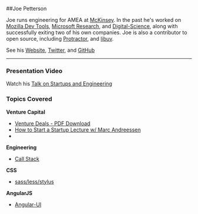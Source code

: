 ##Joe Petterson

Joe runs engineering for AMEA at [McKinsey](http://www.mckinsey.com/). In the past he's worked on [Mozilla Dev Tools](https://developer.mozilla.org/en/docs/Tools), [Microsoft Research](http://research.microsoft.com/en-us/about/), and [ Digital-Science](http://www.digital-science.com/), along with successfully exiting two of his own companies. Joe is also a contributor to open source, including [Protractor](http://angular.github.io/protractor/#/), and [libuv](http://nikhilm.github.io/uvbook/basics.html).

See his [Website](https://joe8bit.com/), [Twitter](https://twitter.com/Joe8Bit), and [GitHub](https://github.com/Joe8Bit)

---

### Presentation Video

Watch his [Talk on Startups and Engineering](https://www.youtube.com/watch?v=K0woOED9n10)

### Topics Covered

**Venture Capital**

- [Venture Deals - PDF Download](http://howentrepreneur.com/download-venture-deals-by-brad-feld-jason-pdf-ebook/)
- [How to Start a Startup Lecture w/ Marc Andreessen](http://startupclass.samaltman.com/courses/lec09/)
- 
**Engineering**

- [Call Stack](http://en.wikipedia.org/wiki/Call_stack)

**CSS**

- [sass/less/stylus](http://code.tutsplus.com/tutorials/sass-vs-less-vs-stylus-preprocessor-shootout--net-24320)

**AngularJS**

- [Angular-UI](https://github.com/angular-ui/ui-router)


